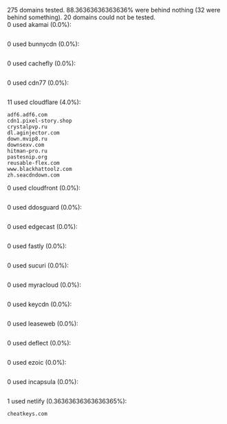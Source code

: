 275 domains tested. 88.36363636363636% were behind nothing (32 were behind something). 20 domains could not be tested.<br>
0 used akamai (0.0%):
```

```

0 used bunnycdn (0.0%):
```

```

0 used cachefly (0.0%):
```

```

0 used cdn77 (0.0%):
```

```

11 used cloudflare (4.0%):
```
adf6.adf6.com
cdn1.pixel-story.shop
crystalpvp.ru
dl.aginjector.com
down.mvip8.ru
downsexv.com
hitman-pro.ru
pastesnip.org
reusable-flex.com
www.blackhattoolz.com
zh.seacdndown.com
```

0 used cloudfront (0.0%):
```

```

0 used ddosguard (0.0%):
```

```

0 used edgecast (0.0%):
```

```

0 used fastly (0.0%):
```

```

0 used sucuri (0.0%):
```

```

0 used myracloud (0.0%):
```

```

0 used keycdn (0.0%):
```

```

0 used leaseweb (0.0%):
```

```

0 used deflect (0.0%):
```

```

0 used ezoic (0.0%):
```

```

0 used incapsula (0.0%):
```

```

1 used netlify (0.36363636363636365%):
```
cheatkeys.com
```

